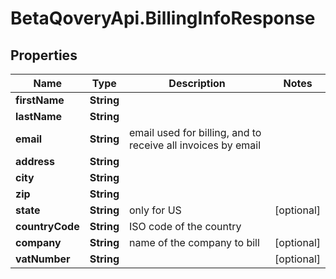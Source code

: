 # BetaQoveryApi.BillingInfoResponse

## Properties

Name | Type | Description | Notes
------------ | ------------- | ------------- | -------------
**firstName** | **String** |  | 
**lastName** | **String** |  | 
**email** | **String** | email used for billing, and to receive all invoices by email | 
**address** | **String** |  | 
**city** | **String** |  | 
**zip** | **String** |  | 
**state** | **String** | only for US | [optional] 
**countryCode** | **String** | ISO code of the country | 
**company** | **String** | name of the company to bill | [optional] 
**vatNumber** | **String** |  | [optional] 


